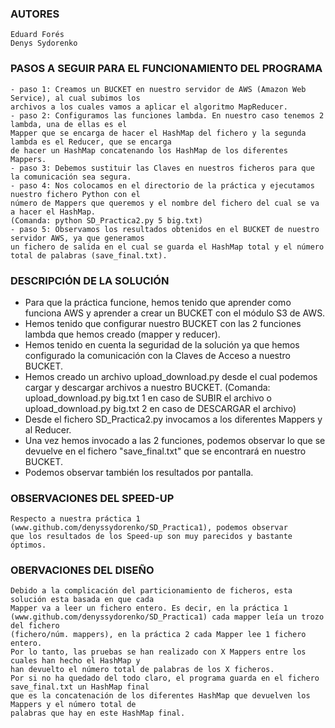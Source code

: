 ### AUTORES
    Eduard Forés
    Denys Sydorenko

### PASOS A SEGUIR PARA EL FUNCIONAMIENTO DEL PROGRAMA 

    - paso 1: Creamos un BUCKET en nuestro servidor de AWS (Amazon Web Service), al cual subimos los 
    archivos a los cuales vamos a aplicar el algoritmo MapReducer.
    - paso 2: Configuramos las funciones lambda. En nuestro caso tenemos 2 lambda, una de ellas es el 
    Mapper que se encarga de hacer el HashMap del fichero y la segunda lambda es el Reducer, que se encarga 
    de hacer un HashMap concatenando los HashMap de los diferentes Mappers.
    - paso 3: Debemos sustituir las Claves en nuestros ficheros para que la comunicación sea segura.
    - paso 4: Nos colocamos en el directorio de la práctica y ejecutamos nuestro fichero Python con el 
    número de Mappers que queremos y el nombre del fichero del cual se va a hacer el HashMap. 
    (Comanda: python SD_Practica2.py 5 big.txt)
    - paso 5: Observamos los resultados obtenidos en el BUCKET de nuestro servidor AWS, ya que generamos 
    un fichero de salida en el cual se guarda el HashMap total y el número total de palabras (save_final.txt).
    
### DESCRIPCIÓN DE LA SOLUCIÓN

- Para que la práctica funcione, hemos tenido que aprender como funciona AWS y aprender a crear un BUCKET con el módulo S3 de AWS.
- Hemos tenido que configurar nuestro BUCKET con las 2 funciones lambda que hemos creado (mapper y reducer).
- Hemos tenido en cuenta la seguridad de la solución ya que hemos configurado la comunicación con la Claves de Acceso a nuestro BUCKET.
- Hemos creado un archivo upload_download.py desde el cual podemos cargar y descargar archivos a nuestro BUCKET. (Comanda: upload_download.py big.txt 1 en caso de SUBIR el archivo o upload_download.py big.txt 2 en caso de DESCARGAR el archivo)
- Desde el fichero SD_Practica2.py invocamos a los diferentes Mappers y al Reducer.
- Una vez hemos invocado a las 2 funciones, podemos observar lo que se devuelve en el fichero "save_final.txt" que se encontrará en nuestro BUCKET.
- Podemos observar también los resultados por pantalla.

### OBSERVACIONES DEL SPEED-UP

    Respecto a nuestra práctica 1 (www.github.com/denyssydorenko/SD_Practica1), podemos observar 
    que los resultados de los Speed-up son muy parecidos y bastante óptimos.

### OBERVACIONES DEL DISEÑO

    Debido a la complicación del particionamiento de ficheros, esta solución esta basada en que cada 
    Mapper va a leer un fichero entero. Es decir, en la práctica 1 
    (www.github.com/denyssydorenko/SD_Practica1) cada mapper leía un trozo del fichero 
    (fichero/núm. mappers), en la práctica 2 cada Mapper lee 1 fichero entero.
    Por lo tanto, las pruebas se han realizado con X Mappers entre los cuales han hecho el HashMap y 
    han devuelto el número total de palabras de los X ficheros.
    Por si no ha quedado del todo claro, el programa guarda en el fichero save_final.txt un HashMap final 
    que es la concatenación de los diferentes HashMap que devuelven los Mappers y el número total de 
    palabras que hay en este HashMap final.
